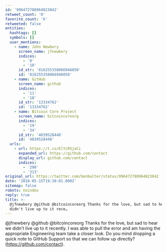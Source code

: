 ```yaml
---
id: '996472788964823042'
retweet_count: '0'
favorite_count: '6'
retweeted: false
entities:
  hashtags: []
  symbols: []
  user_mentions:
    - name: John Newbery
      screen_name: jfnewbery
      indices:
        - '0'
        - '10'
      id_str: '816255358066946050'
      id: '816255358066946050'
    - name: GitHub
      screen_name: github
      indices:
        - '11'
        - '18'
      id_str: '13334762'
      id: '13334762'
    - name: Bitcoin Core Project
      screen_name: bitcoincoreorg
      indices:
        - '19'
        - '34'
      id_str: '4839528448'
      id: '4839528448'
  urls:
    - url: https://t.co/ElYcR5jaCi
      expanded_url: https://github.com/contact
      display_url: github.com/contact
      indices:
        - '290'
        - '313'
original_url: https://twitter.com/benbalter/status/996472788964823042
date: '2018-05-15T19:30:01.000Z'
sitemap: false
robots: noindex
reply: true
title: >-
  @jfnewbery @github @bitcoincoreorg Thanks for the love, but sad to hear we
  didn't live up to it rece…
---
```


@jfnewbery @github @bitcoincoreorg Thanks for the love, but sad to hear we didn't live up to it recently. I was able to pull the error and am having the appropriate Engineering team take a closer look. Do you mind dropping a quick note to GitHub Support so that we can follow up directly? (https://github.com/contact).